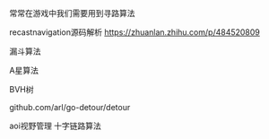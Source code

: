 常常在游戏中我们需要用到寻路算法

recastnavigation源码解析
https://zhuanlan.zhihu.com/p/484520809

漏斗算法

A星算法

BVH树

github.com/arl/go-detour/detour

aoi视野管理 十字链路算法
